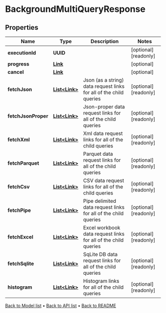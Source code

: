 

# BackgroundMultiQueryResponse


## Properties

| Name | Type | Description | Notes |
|------------ | ------------- | ------------- | -------------|
|**executionId** | **UUID** |  |  [optional] [readonly] |
|**progress** | [**Link**](Link.md) |  |  [optional] |
|**cancel** | [**Link**](Link.md) |  |  [optional] |
|**fetchJson** | [**List&lt;Link&gt;**](Link.md) | Json (as a string) data request links for all of the child queries |  [optional] [readonly] |
|**fetchJsonProper** | [**List&lt;Link&gt;**](Link.md) | Json-proper data request links for all of the child queries |  [optional] [readonly] |
|**fetchXml** | [**List&lt;Link&gt;**](Link.md) | Xml data request links for all of the child queries |  [optional] [readonly] |
|**fetchParquet** | [**List&lt;Link&gt;**](Link.md) | Parquet data request links for all of the child queries |  [optional] [readonly] |
|**fetchCsv** | [**List&lt;Link&gt;**](Link.md) | CSV data request links for all of the child queries |  [optional] [readonly] |
|**fetchPipe** | [**List&lt;Link&gt;**](Link.md) | Pipe delimited data request links for all of the child queries |  [optional] [readonly] |
|**fetchExcel** | [**List&lt;Link&gt;**](Link.md) | Excel workbook data request links for all of the child queries |  [optional] [readonly] |
|**fetchSqlite** | [**List&lt;Link&gt;**](Link.md) | SqLite DB data request links for all of the child queries |  [optional] [readonly] |
|**histogram** | [**List&lt;Link&gt;**](Link.md) | Histogram links for all of the child queries |  [optional] [readonly] |



[Back to Model list](../README.md#documentation-for-models) &#8226; [Back to API list](../README.md#documentation-for-api-endpoints) &#8226; [Back to README](../README.md)


